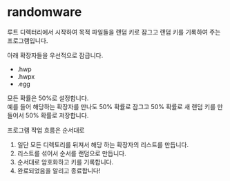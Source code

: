 # randomware

루트 디렉터리에서 시작하여 목적 파일들을 랜덤 키로 잠그고 랜덤 키를 기록하여 주는 프로그램입니다.

아래 확장자들을 우선적으로 잠급니다.

- .hwp
- .hwpx
- .egg

모든 확률은 50%로 설정합니다.  
예를 들어 해당하는 확장자를 만나도 50% 확률로 잠그고 50% 확률로 새 랜덤 키를 만들어서 50% 확률로 저장합니다.

프로그램 작업 흐름은 순서대로
1. 일단 모든 디렉토리를 뒤져서 해당 하는 확장자의 리스트를 만듭니다.
2. 리스트를 섞어서 순서를 랜덤으로 만듭니다.
3. 순서대로 암호화하고 키를 기록합니다.
4. 완료되었음을 알리고 종료합니다!
